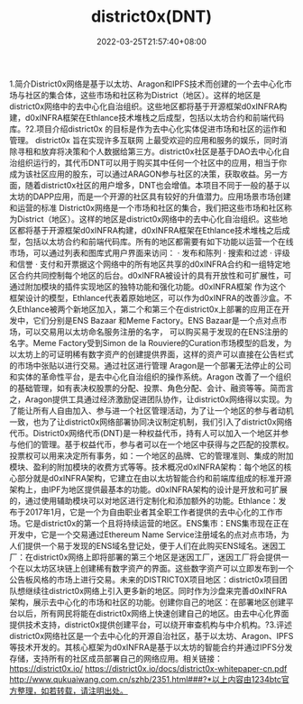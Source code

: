 ﻿---
weight: 
title: "district0x(DNT)"
description: "District0x网络是基于以太坊、Aragon和IPFS技术而创建的一个去中心化市场与社区的集合体，这些市场和社区称为District（地区）"
date: 2022-03-25T21:57:40+08:00
lastmod: 2022-03-25T16:45:40+08:00
draft: false
authors: ["Metabd"]
featuredImage: "district0xdnt.webp"
link: ""
tags: ["数字代币","district0x(DNT)"]
categories: ["navigation"]
navigation: ["数字代币"]
lightgallery: true
toc: true
pinned: false
recommend: false
recommend1: false
---
1.简介District0x网络是基于以太坊、Aragon和IPFS技术而创建的一个去中心化市场与社区的集合体，这些市场和社区称为District（地区）。这样的地区是district0x网络中的去中心化自治组织。这些地区都将基于开源框架d0xINFRA构建，d0xINFRA框架在Ethlance技术堆栈之后成型，包括以太坊合约和前端代码库。?2.项目介绍district0x 的目标是作为去中心化实体促进市场和社区的运作和管理。 district0x 旨在实现许多互联网 上最受欢迎的应用和服务的娱乐，同时消除寻租和放弃将决策和个人数据给第三方。district0x社区是基于DAO去中心化自治组织运行的，其代币DNT可以用于购买其中任何一个社区中的应用，相当于你成为该社区应用的股东，可以通过ARAGON参与社区的决策，获取收益。另一方面，随着district0x社区的用户增多，DNT也会增值。本项目不同于一般的基于以太坊的DAPP应用，而是一个开源的社区具有较好的升值潜力。应用场景市场创建和运营的标准
District0x网络是一个市场和社区的集合，我们把这些市场和社区称为District（地区）。这样的地区是district0x网络中的去中心化自治组织。这些地区都将基于开源框架d0xINFRA构建，d0xINFRA框架在Ethlance技术堆栈之后成型，包括以太坊合约和前端代码库。所有的地区都需要有如下功能以运营一个在线市场，可以通过列表和图库式用户界面来访问：
· 发布和陈列
· 搜索和过滤
· 评级和信誉
· 支付和开票据这个网络中的所有地区共享的d0xINFRA合约和一组特定地区合约共同控制每个地区的后台。d0xINFRA被设计的具有开放性和可扩展性，可通过附加模块的插件实现地区的独特功能和强化功能。d0xINFRA框架
作为这个框架设计的模型，Ethlance代表着原始地区，可以作为d0xINFRA的改善沙盒。不久Ethlance被两个新地区加入，第二个和第三个在district0x上部署的应用正在开发中，它们分别是ENS Bazaar 和Meme Factory。ENS Bazaar是一个点对点市场，可以交易用以太坊命名服务注册的名字， 可以购买易于发现的在ENS注册的名字。Meme Factory受到Simon de la Rouviere的Curation市场模型的启发，为以太坊上的可证明稀有数字资产的创建提供界面，这样的资产可以直接在公告栏式的市场中张贴以进行交易。通过社区进行管理
Aragon是一个部署无法停止的公司和实体的革命性平台，是去中心化自治组织的操作系统。Aragon 改善了一个组织的基础管理，如有表决权股票的分配、投票、角色分配、会计、融资等等。简而言之，Aragon提供工具通过经济激励促进团队协作，让district0x网络得以实现。为了能让所有人自由加入、参与进一个社区管理活动，为了让一个地区的参与者动机一致，也为了让district0x网络部署协同决议制定机制，我们引入了district0x网络代币。District0x网络代币(DNT)是一种权益代币，持有人可以加入一个地区并参与他们的管理。基于权益代币，参与者可以在一个地区中获得与之匹配的投票权。投票权可以用来决定所有事务，如：一个地区的品牌、它的管理准则、集成的附加模块、盈利的附加模块的收费方式等等。技术概况d0xINFRA架构：每个地区的核心部分就是d0xINFRA架构，它建立在由以太坊智能合约和前端库组成的标准开源架构上，由IPF为地区提供最基本的功能。d0xINFRA架构的设计是开放和可扩展的，通过使用辅助模块可以对地区进行定制化和添加额外的功能。Ethlance：发布于2017年1月，它是一个为自由职业者其全职工作者提供的去中心化的工作市场。它是district0x的第一个且将持续运营的地区。ENS集市：ENS集市现在正在开发中，它是一个交易通过Ethereum Name Service注册域名的点对点市场，为人们提供一个易于发现的ENS域名登记处，便于人们在此购买ENS域名。迷因工厂：在district0x网络上即将部署的第三个地区是迷因工厂，迷因工厂将会提供一个在以太坊区块链上创建稀有数字资产的界面。这些数字资产可以立即发布到一个公告板风格的市场上进行交易。未来的DISTRICT0X项目地区：district0x项目团队想继续往district0x网络上引入更多新的地区。同时作为沙盘来完善d0xINFRA架构，展示去中心化的市场和社区的功能。创建你自己的地区：在部署地区创建平台以后，所有网民将能在district0x网络上快速创建自己的地区。由去中心化界面提供技术支持，district0x提供创建平台，可以绕开审查机构与中介机构。?3.评述district0x网络社区是一个去中心化的开源自治社区，基于以太坊、Aragon、IPFS等技术开发的。其核心框架为d0xINFRA是基于以太坊的智能合约并通过IPFS分发存储，支持所有的社区成员部署自己的网络应用。相关链接：https://district0x.io/
https://district0x.io/docs/district0x-whitepaper-cn.pdf
http://www.qukuaiwang.com.cn/szhb/2351.html###?*以上内容由1234btc官方整理，如若转载，请注明出处。
